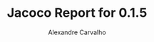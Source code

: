 ---
title: Jacoco Report for 0.1.5
author: Alexandre Carvalho
menu_title: 0.1.5
category: jacoco_reports
layout: iframe
iframe_url: /docs/0.1.5/site/jacoco/index.html
order: 2
---